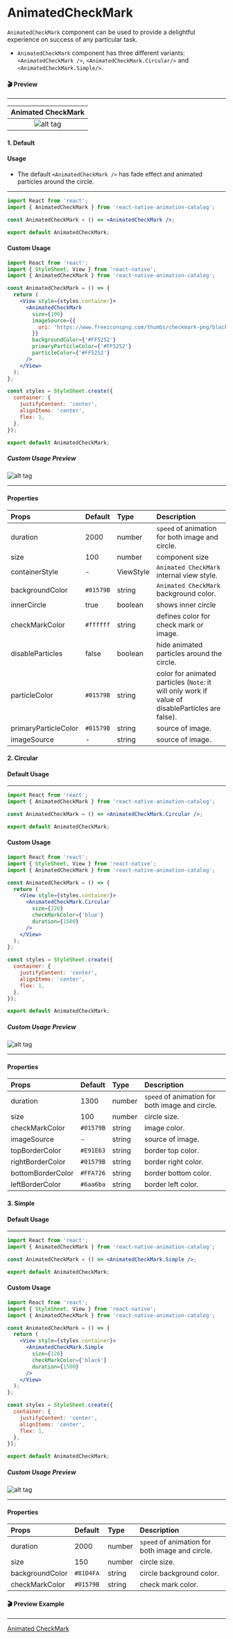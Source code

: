 # AnimatedCheckMark

`AnimatedCheckMark` component can be used to provide a delightful experience on success of any particular task.

- `AnimatedCheckMark` component has three different variants: `<AnimatedCheckMark />`, `<AnimatedCheckMark.Circular/>` and `<AnimatedCheckMark.Simple/>`.

#### 🎬 Preview

---

|            Animated CheckMark             |
| :---------------------------------------: |
| ![alt tag](/assets/AnimatedCheckMark.gif) |

#### 1. Default

#### Usage

- The default `<AnimatedCheckMark />` has fade effect and animated particles around the circle.

---

```jsx
import React from 'react';
import { AnimatedCheckMark } from 'react-native-animation-catalog';

const AnimatedCheckMark = () => <AnimatedCheckMark />;

export default AnimatedCheckMark;
```

#### Custom Usage

```jsx
import React from 'react';
import { StyleSheet, View } from 'react-native';
import { AnimatedCheckMark } from 'react-native-animation-catalog';

const AnimatedCheckMark = () => {
  return (
    <View style={styles.container}>
      <AnimatedCheckMark
        size={100}
        imageSource={{
          uri: 'https://www.freeiconspng.com/thumbs/checkmark-png/black-checkmark-png-4.png',
        }}
        backgroundColor={'#FF5252'}
        primaryParticleColor={'#FF5252'}
        particleColor={'#FF5252'}
      />
    </View>
  );
};

const styles = StyleSheet.create({
  container: {
    justifyContent: 'center',
    alignItems: 'center',
    flex: 1,
  },
});

export default AnimatedCheckMark;
```

##### Custom Usage Preview

![alt tag](/assets/FadedAnimatedCheckMark.gif)

---

#### Properties

| Props                | Default   | Type      | Description                                                                                      |
| :------------------- | :-------- | :-------- | :----------------------------------------------------------------------------------------------- |
| duration             | 2000      | number    | `speed` of animation for both image and circle.                                                  |
| size                 | 100       | number    | component size                                                                                   |
| containerStyle       | -         | ViewStyle | `Animated CheckMark` internal view style.                                                        |
| backgroundColor      | `#01579B` | string    | `Animated CheckMark` background color.                                                           |
| innerCircle          | true      | boolean   | shows inner circle                                                                               |
| checkMarkColor       | `#ffffff` | string    | defines color for check mark or image.                                                           |
| disableParticles     | false     | boolean   | hide animated particles around the circle.                                                       |
| particleColor        | `#01579B` | string    | color for animated particles (`Note`: it will only work if value of disableParticles are false). |
| primaryParticleColor | `#01579B` | string    | source of image.                                                                                 |
| imageSource          | -         | string    | source of image.                                                                                 |

#### 2. Circular

#### Default Usage

---

```jsx
import React from 'react';
import { AnimatedCheckMark } from 'react-native-animation-catalog';

const AnimatedCheckMark = () => <AnimatedCheckMark.Circular />;

export default AnimatedCheckMark;
```

#### Custom Usage

```jsx
import React from 'react';
import { StyleSheet, View } from 'react-native';
import { AnimatedCheckMark } from 'react-native-animation-catalog';

const AnimatedCheckMark = () => {
  return (
    <View style={styles.container}>
      <AnimatedCheckMark.Circular
        size={120}
        checkMarkColor={'blue'}
        duration={1500}
      />
    </View>
  );
};

const styles = StyleSheet.create({
  container: {
    justifyContent: 'center',
    alignItems: 'center',
    flex: 1,
  },
});

export default AnimatedCheckMark;
```

##### Custom Usage Preview

![alt tag](/assets/CircularAnimatedCheckMark.gif)

---

#### Properties

| Props             | Default   | Type   | Description                                     |
| :---------------- | :-------- | :----- | :---------------------------------------------- |
| duration          | 1300      | number | `speed` of animation for both image and circle. |
| size              | 100       | number | circle size.                                    |
| checkMarkColor    | `#01579B` | string | image color.                                    |
| imageSource       | -         | string | source of image.                                |
| topBorderColor    | `#E91E63` | string | border top color.                               |
| rightBorderColor  | `#01579B` | string | border right color.                             |
| bottomBorderColor | `#FFA726` | string | border bottom color.                            |
| leftBorderColor   | `#6aa6ba` | string | border left color.                              |

#### 3. Simple

#### Default Usage

---

```jsx
import React from 'react';
import { AnimatedCheckMark } from 'react-native-animation-catalog';

const AnimatedCheckMark = () => <AnimatedCheckMark.Simple />;

export default AnimatedCheckMark;
```

#### Custom Usage

```jsx
import React from 'react';
import { StyleSheet, View } from 'react-native';
import { AnimatedCheckMark } from 'react-native-animation-catalog';

const AnimatedCheckMark = () => {
  return (
    <View style={styles.container}>
      <AnimatedCheckMark.Simple
        size={120}
        checkMarkColor={'black'}
        duration={1500}
      />
    </View>
  );
};

const styles = StyleSheet.create({
  container: {
    justifyContent: 'center',
    alignItems: 'center',
    flex: 1,
  },
});

export default AnimatedCheckMark;
```

##### Custom Usage Preview

![alt tag](/assets/SimpleAnimatedCheckMark.gif)

---

#### Properties

| Props           | Default    | Type   | Description                                     |
| :-------------- | :--------- | :----- | :---------------------------------------------- |
| duration        | 2000       | number | `speed` of animation for both image and circle. |
| size            | 150        | number | circle size.                                    |
| backgroundColor | `#81D4FA ` | string | circle background color.                        |
| checkMarkColor  | `#01579B`  | string | check mark color.                               |

#### 🎬 Preview Example

---

[Animated CheckMark](/example/src/modules/AnimatedCheckMark/AnimatedCheckMark.tsx)
